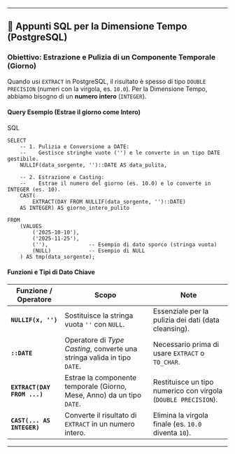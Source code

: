 
---

## 📝 Appunti SQL per la Dimensione Tempo (PostgreSQL)

### **Obiettivo: Estrazione e Pulizia di un Componente Temporale (Giorno)**

Quando usi `EXTRACT` in PostgreSQL, il risultato è spesso di tipo `DOUBLE PRECISION` (numeri con la virgola, es. `10.0`). Per la Dimensione Tempo, abbiamo bisogno di un **numero intero** (`INTEGER`).

#### **Query Esempio (Estrae il giorno come Intero)**

SQL

```
SELECT
    -- 1. Pulizia e Conversione a DATE:
    --    Gestisce stringhe vuote ('') e le converte in un tipo DATE gestibile.
    NULLIF(data_sorgente, '')::DATE AS data_pulita,

    -- 2. Estrazione e Casting:
    --    Estrae il numero del giorno (es. 10.0) e lo converte in INTEGER (es. 10).
    CAST(
        EXTRACT(DAY FROM NULLIF(data_sorgente, '')::DATE) 
    AS INTEGER) AS giorno_intero_pulito

FROM
    (VALUES 
        ('2025-10-10'), 
        ('2025-11-25'), 
        (''),             -- Esempio di dato sporco (stringa vuota)
        (NULL)            -- Esempio di NULL
    ) AS tmp(data_sorgente);
```

#### **Funzioni e Tipi di Dato Chiave**

|Funzione / Operatore|Scopo|Note|
|---|---|---|
|**`NULLIF(x, '')`**|Sostituisce la stringa vuota `''` con `NULL`.|Essenziale per la pulizia dei dati (data cleansing).|
|**`::DATE`**|Operatore di _Type Casting_, converte una stringa valida in tipo `DATE`.|Necessario prima di usare `EXTRACT` o `TO_CHAR`.|
|**`EXTRACT(DAY FROM ...)`**|Estrae la componente temporale (Giorno, Mese, Anno) da un tipo `DATE`.|Restituisce un tipo numerico con virgola (`DOUBLE PRECISION`).|
|**`CAST(... AS INTEGER)`**|Converte il risultato di `EXTRACT` in un numero intero.|Elimina la virgola finale (es. `10.0` diventa `10`).|

---

